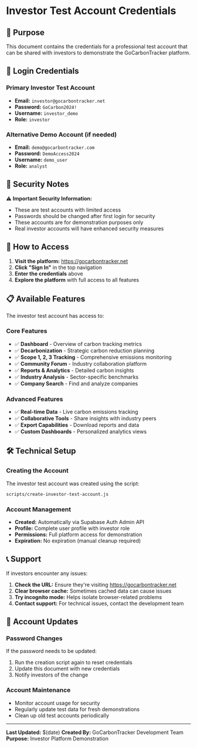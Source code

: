 # Investor Test Account Credentials

## 🎯 Purpose
This document contains the credentials for a professional test account that can be shared with investors to demonstrate the GoCarbonTracker platform.

## 📧 Login Credentials

### Primary Investor Test Account
- **Email:** `investor@gocarbontracker.net`
- **Password:** `GoCarbon2024!`
- **Username:** `investor_demo`
- **Role:** `investor`

### Alternative Demo Account (if needed)
- **Email:** `demo@gocarbontracker.com`
- **Password:** `DemoAccess2024`
- **Username:** `demo_user`
- **Role:** `analyst`

## 🔐 Security Notes

⚠️ **Important Security Information:**
- These are test accounts with limited access
- Passwords should be changed after first login for security
- These accounts are for demonstration purposes only
- Real investor accounts will have enhanced security measures

## 🚀 How to Access

1. **Visit the platform:** https://gocarbontracker.net
2. **Click "Sign In"** in the top navigation
3. **Enter the credentials** above
4. **Explore the platform** with full access to all features

## 📋 Available Features

The investor test account has access to:

### Core Features
- ✅ **Dashboard** - Overview of carbon tracking metrics
- ✅ **Decarbonization** - Strategic carbon reduction planning
- ✅ **Scope 1, 2, 3 Tracking** - Comprehensive emissions monitoring
- ✅ **Community Forum** - Industry collaboration platform
- ✅ **Reports & Analytics** - Detailed carbon insights
- ✅ **Industry Analysis** - Sector-specific benchmarks
- ✅ **Company Search** - Find and analyze companies

### Advanced Features
- ✅ **Real-time Data** - Live carbon emissions tracking
- ✅ **Collaborative Tools** - Share insights with industry peers
- ✅ **Export Capabilities** - Download reports and data
- ✅ **Custom Dashboards** - Personalized analytics views

## 🛠️ Technical Setup

### Creating the Account
The investor test account was created using the script:
```bash
scripts/create-investor-test-account.js
```

### Account Management
- **Created:** Automatically via Supabase Auth Admin API
- **Profile:** Complete user profile with investor role
- **Permissions:** Full platform access for demonstration
- **Expiration:** No expiration (manual cleanup required)

## 📞 Support

If investors encounter any issues:

1. **Check the URL:** Ensure they're visiting https://gocarbontracker.net
2. **Clear browser cache:** Sometimes cached data can cause issues
3. **Try incognito mode:** Helps isolate browser-related problems
4. **Contact support:** For technical issues, contact the development team

## 🔄 Account Updates

### Password Changes
If the password needs to be updated:
1. Run the creation script again to reset credentials
2. Update this document with new credentials
3. Notify investors of the change

### Account Maintenance
- Monitor account usage for security
- Regularly update test data for fresh demonstrations
- Clean up old test accounts periodically

---

**Last Updated:** $(date)
**Created By:** GoCarbonTracker Development Team
**Purpose:** Investor Platform Demonstration 